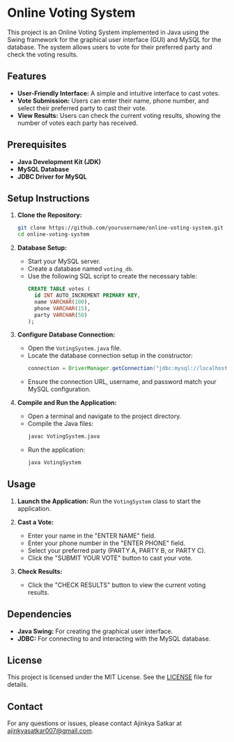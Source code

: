 # Online Voting System

This project is an Online Voting System implemented in Java using the Swing framework for the graphical user interface (GUI) and MySQL for the database. The system allows users to vote for their preferred party and check the voting results.

## Features

- **User-Friendly Interface:** A simple and intuitive interface to cast votes.
- **Vote Submission:** Users can enter their name, phone number, and select their preferred party to cast their vote.
- **View Results:** Users can check the current voting results, showing the number of votes each party has received.

## Prerequisites

- **Java Development Kit (JDK)**
- **MySQL Database**
- **JDBC Driver for MySQL**

## Setup Instructions

1. **Clone the Repository:**
   ```sh
   git clone https://github.com/yourusername/online-voting-system.git
   cd online-voting-system
   ```

2. **Database Setup:**

   - Start your MySQL server.
   - Create a database named `voting_db`.
   - Use the following SQL script to create the necessary table:
     ```sql
     CREATE TABLE votes (
       id INT AUTO_INCREMENT PRIMARY KEY,
       name VARCHAR(100),
       phone VARCHAR(15),
       party VARCHAR(50)
     );
     ```

3. **Configure Database Connection:**

   - Open the `VotingSystem.java` file.
   - Locate the database connection setup in the constructor:
     ```java
     connection = DriverManager.getConnection("jdbc:mysql://localhost:3308/voting_db", "root", "ROOT");
     ```
   - Ensure the connection URL, username, and password match your MySQL configuration.

4. **Compile and Run the Application:**

   - Open a terminal and navigate to the project directory.
   - Compile the Java files:
     ```sh
     javac VotingSystem.java
     ```
   - Run the application:
     ```sh
     java VotingSystem
     ```

## Usage

1. **Launch the Application:** Run the `VotingSystem` class to start the application.

2. **Cast a Vote:**
   - Enter your name in the "ENTER NAME" field.
   - Enter your phone number in the "ENTER PHONE" field.
   - Select your preferred party (PARTY A, PARTY B, or PARTY C).
   - Click the "SUBMIT YOUR VOTE" button to cast your vote.

3. **Check Results:**
   - Click the "CHECK RESULTS" button to view the current voting results.

## Dependencies

- **Java Swing:** For creating the graphical user interface.
- **JDBC:** For connecting to and interacting with the MySQL database.

## License

This project is licensed under the MIT License. See the [LICENSE](LICENSE) file for details.

## Contact

For any questions or issues, please contact Ajinkya Satkar at ajinkyasatkar007@gmail.com.

